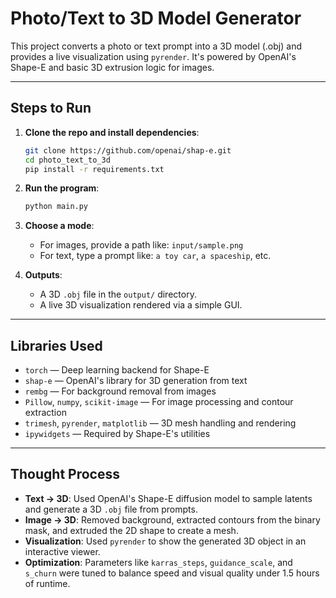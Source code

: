 # Photo/Text to 3D Model Generator

This project converts a photo or text prompt into a 3D model (.obj) and provides a live visualization using `pyrender`. It's powered by OpenAI's Shape-E and basic 3D extrusion logic for images.

---

## Steps to Run

1. **Clone the repo and install dependencies**:

    ```bash
    git clone https://github.com/openai/shap-e.git
    cd photo_text_to_3d
    pip install -r requirements.txt
    ```

2. **Run the program**:

    ```bash
    python main.py
    ```

3. **Choose a mode**:

    - For images, provide a path like: `input/sample.png`
    - For text, type a prompt like: `a toy car`, `a spaceship`, etc.

4. **Outputs**:

    - A 3D `.obj` file in the `output/` directory.
    - A live 3D visualization rendered via a simple GUI.

---

## Libraries Used

- `torch` — Deep learning backend for Shape-E
- `shap-e` — OpenAI's library for 3D generation from text
- `rembg` — For background removal from images
- `Pillow`, `numpy`, `scikit-image` — For image processing and contour extraction
- `trimesh`, `pyrender`, `matplotlib` — 3D mesh handling and rendering
- `ipywidgets` — Required by Shape-E's utilities

---

## Thought Process

- **Text → 3D**: Used OpenAI's Shape-E diffusion model to sample latents and generate a 3D `.obj` file from prompts.
- **Image → 3D**: Removed background, extracted contours from the binary mask, and extruded the 2D shape to create a mesh.
- **Visualization**: Used `pyrender` to show the generated 3D object in an interactive viewer.
- **Optimization**: Parameters like `karras_steps`, `guidance_scale`, and `s_churn` were tuned to balance speed and visual quality under 1.5 hours of runtime.
